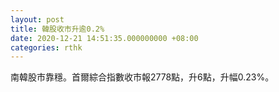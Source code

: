 ```yaml
---
layout: post
title: 韓股收市升逾0.2%
date: 2020-12-21 14:51:35.000000000 +08:00
categories: rthk
---
```


南韓股市靠穩。首爾綜合指數收市報2778點，升6點，升幅0.23%。

